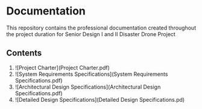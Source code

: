 # Documentation
This repository contains the professional documentation created throughout the project duration for Senior Design I and II Disaster Drone Project

## Contents

1. ![Project Charter](Project Charter.pdf)
2. ![System Requirements Specifications](System Requirements Specifications.pdf)
3. ![Architectural Design Specifications](Architectural Design Specifications.pdf)
4. ![Detailed Design Specifications](Detailed Design Specifications.pd)


